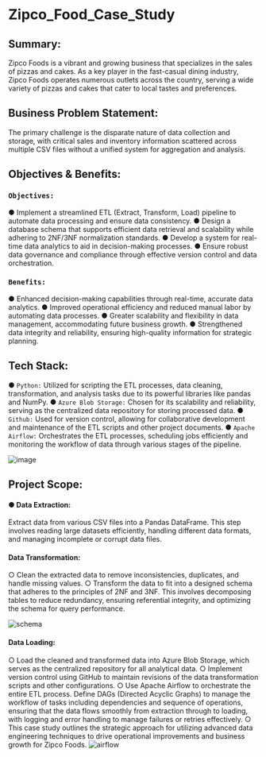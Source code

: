 # Zipco_Food_Case_Study
## Summary:
Zipco Foods is a vibrant and growing business that specializes in the
sales of pizzas and cakes. As a key player in the fast-casual dining
industry, Zipco Foods operates numerous outlets across the country,
serving a wide variety of pizzas and cakes that cater to local tastes and
preferences.
## Business Problem Statement:
The primary challenge is the disparate nature of data
collection and storage, with critical sales and inventory information
scattered across multiple CSV files without a unified system for
aggregation and analysis.
## Objectives & Benefits:
### `Objectives:`
● Implement a streamlined ETL (Extract, Transform, Load) pipeline to automate data processing and
ensure data consistency.
● Design a database schema that supports efficient data retrieval and scalability while adhering to
2NF/3NF normalization standards.
● Develop a system for real-time data analytics to aid in decision-making processes.
● Ensure robust data governance and compliance through effective version control and data
orchestration.
### `Benefits:`
● Enhanced decision-making capabilities through real-time, accurate data analytics.
● Improved operational efficiency and reduced manual labor by automating data processes.
● Greater scalability and flexibility in data management, accommodating future business growth.
● Strengthened data integrity and reliability, ensuring high-quality information for strategic
planning.

## Tech Stack:
● `Python:` Utilized for scripting the ETL processes, data cleaning, transformation,
and analysis tasks due to its powerful libraries like pandas and NumPy.
● `Azure Blob Storage:` Chosen for its scalability and reliability, serving as the
centralized data repository for storing processed data.
● `Github:` Used for version control, allowing for collaborative development and
maintenance of the ETL scripts and other project documents.
● `Apache Airflow:` Orchestrates the ETL processes, scheduling jobs efficiently and
monitoring the workflow of data through various stages of the pipeline.

![image](https://github.com/user-attachments/assets/0d31bf3e-537a-4dc6-8951-e7990bdfc3d9)

## Project Scope:
#### ● Data Extraction:
Extract data from various CSV files into a Pandas DataFrame. This step
involves reading large datasets efficiently, handling different data formats, and
managing incomplete or corrupt data files.
#### Data Transformation:
○ Clean the extracted data to remove inconsistencies, duplicates, and handle
missing values.
○ Transform the data to fit into a designed schema that adheres to the principles
of 2NF and 3NF. This involves decomposing tables to reduce redundancy,
ensuring referential integrity, and optimizing the schema for query performance.

![schema](https://github.com/user-attachments/assets/e436262a-75c1-4db0-9c51-03d4bdea3bca)


#### Data Loading:
○ Load the cleaned and transformed data into Azure Blob Storage, which serves as the
centralized repository for all analytical data.
○ Implement version control using GitHub to maintain revisions of the data transformation
scripts and other configurations.
○ Use Apache Airflow to orchestrate the entire ETL process. Define DAGs (Directed Acyclic
Graphs) to manage the workflow of tasks including dependencies and sequence of
operations, ensuring that the data flows smoothly from extraction through to loading, with
logging and error handling to manage failures or retries effectively.
○ This case study outlines the strategic approach for utilizing advanced data engineering
techniques to drive operational improvements and business growth for Zipco Foods.
![airflow](https://github.com/user-attachments/assets/7532982b-4508-417f-a689-67697a40bd2b)





 
